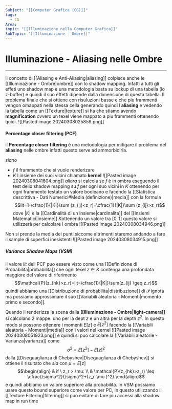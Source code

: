 ```yaml
---
Subject: "[[Computer Grafica (CG)]]"
tags:
  - CG
Area: 
topic: "[[Illuminazione nella Computer Grafica]]"
SubTopic: "[[Illuminazione - Ombre]]"
---
```


# Illuminazione - Aliasing nelle Ombre
---
il concetto di [[Aliasing e Anti-Aliasing|aliasing]] colpisce anche le [[Illuminazione - Ombre|ombre]] con lo shadow mapping. Infatti a tutti gli effeti uno shadow map è una metodologia basta su lockup di una tabella (lo z-buffer) e quindi il suo effetti dipende dalla dimensione di questa tabella.
Il problema finale che si ottiene con risuluzioni basse e che piu frammenti vengon omappati nella stessa cella generando quindi l __aliasing__ e vedendo la tabella come un [[Texture|texture]] si ha che stiamo avendo __magnification__ ovvero un texel viene mappato a piu frammenti ottenendo quidi.
![[Pasted image 20240308025859.png]]
#### Percentage closer filtering (PCF)
il  __Percentage closer filtering__ è una metodologia  per mitigare il problema del __aliasing__ nelle ombre infatti questo serve ad ammorbidirla.

_siano_
- $f$ il frammento che si vuole renderizare
- $K$  l insieme dei suoi vicini chiamato __kernel__ 
![[Pasted image 20240308041604.png]]
_allora_ si calcola se  $f$ è in ombra eseguendo il test dello shadow mapping su $f$ per ogni suo vicini in $K$  ottenendo per ogni frammento testato un valore booleano e facendo la [[Statistica descrittiva - Dati Numerici#Media (definizione)|media]]  con la formula $$lit=1-\cfrac{1}{|K|}\sum (z_{ij}<z_r)=\cfrac{1}{|K|}\sum (z_{ij}>z_r)$$dove $|K|$ è la [[Cardinalità di un insieme|cardinalita]] del [[Insiemi Matematici|insieme]] $K$ottenendo un valore tra $[0,1]$  questo valore si utilizzerà per calcolare l ombra
![[Pasted image 20240308034946.png]]

Non si prende la media dei punti siccome altrimenti staremo andando a fare il sample di superfici inesistenti
![[Pasted image 20240308034915.png]]

##### Variance Shadow Maps (VSM) 
il valore $lit$ dell PCF puo essere visto come una [[Definizione di Probabilita|probabilita]] che ogni texel $z\in K$ contenga una profondata maggiore del valore di riferimento $$\mathcal{P}(z_{hk}>z_r)=lit=\cfrac{1}{|K|}\sum(z_{ij} \geq z_r)$$ quindi abbiamo una [[Distribuzione di probabilita|distribuzione]] di $\mathcal{P}$ ignota ma possiamo approssimare il suo [[Variabili aleatoria - Momenti|momento primo e secondo]].

Quando li renderizza la scena dalla __[[Illuminazione - Ombre|light-camera]]__ si calcolano 2 mappe. uno per la dept $z$ e un altra per la depth $z^2$. 
In questo modo si possono ottenere i momenti $E[z]$ e $E[z^2]$ facendo la [[Variabili aleatoria - Momenti|media]] con i valori nel kernel 
![[Pasted image 20240308051923.png]]
e quindi si puo calcolare la [[Variabili aleatorie - Varianza|varianza]] come $$\sigma^2 = E[z^2]-E[z]^2$$  dalla [[Diseguaglianza di Chebyshev|Diseguaglianza di Chebyshev]] si ottiene il risultato che 
_sia_ con $\mu = E[z]$
$$\begin{align}
 & if \  z_r > \mu: \\
 & \mathcal{P}(z_{hk}>z_r) \leq \cfrac{\sigma^2}{\sigma^2+(z_r-\mu )^2}
\end{align}$$ e quindi abbiamo un valore superiore alla probabilita.
In VSM possiamo usare questo bound superiore come valore per PC, in questo utilizzando il [[Texture Filtering|filtering]] si puo evitare di fare piu accessi alla shadow map in run time  
